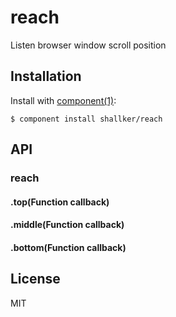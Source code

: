 
# reach

  Listen browser window scroll position

## Installation

  Install with [component(1)](http://component.io):

    $ component install shallker/reach

## API

### reach
#### .top(Function callback)
#### .middle(Function callback)
#### .bottom(Function callback)

## License

  MIT
